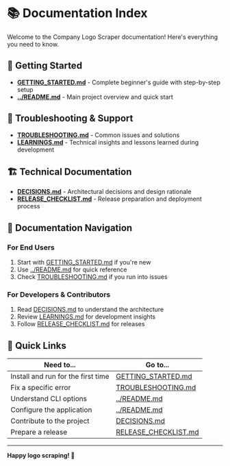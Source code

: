 # 📚 Documentation Index

Welcome to the Company Logo Scraper documentation! Here's everything you need to know.

## 🚀 Getting Started
- **[GETTING_STARTED.md](GETTING_STARTED.md)** - Complete beginner's guide with step-by-step setup
- **[../README.md](../README.md)** - Main project overview and quick start

## 🔧 Troubleshooting & Support
- **[TROUBLESHOOTING.md](TROUBLESHOOTING.md)** - Common issues and solutions
- **[LEARNINGS.md](LEARNINGS.md)** - Technical insights and lessons learned during development

## 🏗️ Technical Documentation
- **[DECISIONS.md](DECISIONS.md)** - Architectural decisions and design rationale
- **[RELEASE_CHECKLIST.md](RELEASE_CHECKLIST.md)** - Release preparation and deployment process

## 📖 Documentation Navigation

### For End Users
1. Start with [GETTING_STARTED.md](GETTING_STARTED.md) if you're new
2. Use [../README.md](../README.md) for quick reference
3. Check [TROUBLESHOOTING.md](TROUBLESHOOTING.md) if you run into issues

### For Developers & Contributors
1. Read [DECISIONS.md](DECISIONS.md) to understand the architecture
2. Review [LEARNINGS.md](LEARNINGS.md) for development insights
3. Follow [RELEASE_CHECKLIST.md](RELEASE_CHECKLIST.md) for releases

## 🎯 Quick Links

| Need to... | Go to... |
|------------|----------|
| Install and run for the first time | [GETTING_STARTED.md](GETTING_STARTED.md) |
| Fix a specific error | [TROUBLESHOOTING.md](TROUBLESHOOTING.md) |
| Understand CLI options | [../README.md](../README.md#-key-configuration-options) |
| Configure the application | [../README.md](../README.md#%EF%B8%8F-configuration) |
| Contribute to the project | [DECISIONS.md](DECISIONS.md) |
| Prepare a release | [RELEASE_CHECKLIST.md](RELEASE_CHECKLIST.md) |

---

**Happy logo scraping! 🎨**

